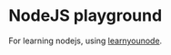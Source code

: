 # NodeJS playground
For learning nodejs, using [learnyounode](https://github.com/rvagg/learnyounode).
